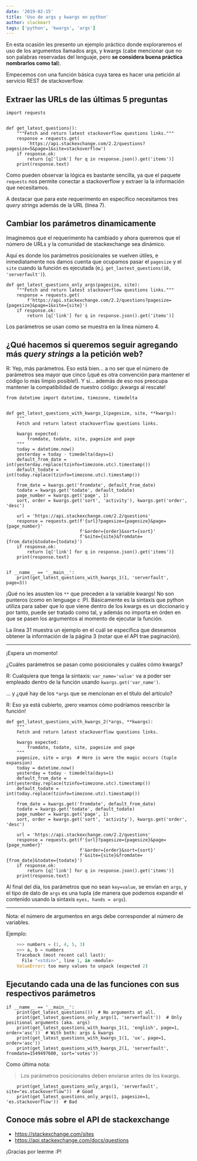 ```yaml
---
date: '2019-02-15'
title: 'Uso de args y kwargs en python'
author: slackmart
tags: ['python', 'kwargs', 'args']
---
```


En esta ocasión les presento un ejemplo práctico donde exploraremos el uso de
los argumentos llamados args, y kwargs (cabe mencionar que no son palabras
reservadas del lenguaje, pero **se considera buena práctica nombrarlos como tal**).


Empecemos con una función básica cuya tarea es hacer una petición al servicio
REST de stackoverflow.

## Extraer las URLs de las últimas 5 preguntas

```python{7}{numberLines: true}
import requests


def get_latest_questions():
    """Fetch and return latest stackoverflow questions links."""
    response = requests.get(
        'https://api.stackexchange.com/2.2/questions?pagesize=5&page=1&site=stackoverflow')
    if response.ok:
        return [q['link'] for q in response.json().get('items')]
    print(response.text)
```

Como pueden observar la lógica es bastante sencilla, ya que el paquete `requests`
nos permite conectar a stackoverflow y extraer la la información que necesitamos.

A destacar que para este requerimento en específico necesitamos tres _query strings_
además de la URL (línea 7).

## Cambiar los parámetros dinamicamente

Imaginemos que el requerimento ha cambiado y ahora queremos que el número de URLs
y la comunidad de stackexchange sea dinámico.

Aquí es donde los parámetros posicionales se vuelven útiles, e inmediatamente nos
damos cuenta que ocupamos pasar el `pagesize` y el `site` cuando la función es
ejecutada (e.j. `get_lastest_questions(10, 'serverfault')`).

```python{4}{numberLines: true}
def get_latest_questions_only_args(pagesize, site):
    """Fetch and return latest stackoverflow questions links."""
    response = requests.get(
        f'https://api.stackexchange.com/2.2/questions?pagesize={pagesize}&page=1&site={site}')
    if response.ok:
        return [q['link'] for q in response.json().get('items')]

```

Los parámetros se usan como se muestra en la línea número 4.

## ¿Qué hacemos si queremos seguir agregando más _query strings_ a la petición web?

R: Yep, más parámetros. Eso está bien... a no ser que el número de parámetros sea
mayor que cinco (¡qué es otra convención para mantener el código lo más limpio posible!).
Y si... además de eso nos preocupa mantener la compatibilidad de nuestro código: ¡kwargs al rescate!


```python{16-19,21-24,31}{numberLines: true}
from datetime import datetime, timezone, timedelta


def get_latest_questions_with_kwargs_1(pagesize, site, **kwargs):
    """
    Fetch and return latest stackoverflow questions links.

    kwargs expected:
        fromdate, todate, site, pagesize and page
    """
    today = datetime.now()
    yesterday = today - timedelta(days=1)
    default_from_date = int(yesterday.replace(tzinfo=timezone.utc).timestamp())
    default_todate = int(today.replace(tzinfo=timezone.utc).timestamp())

    from_date = kwargs.get('fromdate', default_from_date)
    todate = kwargs.get('todate', default_todate)
    page_number = kwargs.get('page', 1)
    sort, order = kwargs.get('sort', 'activity'), kwargs.get('order', 'desc')

    url = 'https://api.stackexchange.com/2.2/questions'
    response = requests.get(f'{url}?pagesize={pagesize}&page={page_number}'
                            f'&order={order}&sort={sort}'
                            f'&site={site}&fromdate={from_date}&todate={todate}')
    if response.ok:
        return [q['link'] for q in response.json().get('items')]
    print(response.text)


if __name__ == '__main__':
    print(get_latest_questions_with_kwargs_1(1, 'serverfault', page=3))
```

¡Qué no les asusten los `**` que preceden a la variable kwargs! No son punteros
(como en lenguage c :P). Básicamente es la sintaxis que python utiliza para saber
que lo que viene dentro de los kwargs es un diccionario y por tanto, puede ser
tratado como tal, y además no importa en órden en que se pasen los argumentos al
momento de ejecutar la función.

La línea 31 muestra un ejemplo en el cuál se específica que deseamos obtener la
información de la página 3 (notar que el API trae paginación).

---

¡Espera un momento!

¿Cuáles parámetros se pasan como posicionales y cuáles cómo kwargs?

R: Cualquiera que tenga la sintaxis: `var_name='value'` va a poder ser empleado
dentro de la función usando `kwargs.get('var_name')`.


... y ¿qué hay de los `*args` que se mencionan en el título del artículo?

R: Eso ya está cubierto, ¡pero veamos cómo podríamos reescribir la función!

```python{1,8}{numberLines: true}
def get_latest_questions_with_kwargs_2(*args, **kwargs):
    """
    Fetch and return latest stackoverflow questions links.

    kwargs expected:
        fromdate, todate, site, pagesize and page
    """
    pagesize, site = args  # Here is were the magic occurs (tuple expansion)
    today = datetime.now()
    yesterday = today - timedelta(days=1)
    default_from_date = int(yesterday.replace(tzinfo=timezone.utc).timestamp())
    default_todate = int(today.replace(tzinfo=timezone.utc).timestamp())

    from_date = kwargs.get('fromdate', default_from_date)
    todate = kwargs.get('todate', default_todate)
    page_number = kwargs.get('page', 1)
    sort, order = kwargs.get('sort', 'activity'), kwargs.get('order', 'desc')

    url = 'https://api.stackexchange.com/2.2/questions'
    response = requests.get(f'{url}?pagesize={pagesize}&page={page_number}'
                            f'&order={order}&sort={sort}'
                            f'&site={site}&fromdate={from_date}&todate={todate}')
    if response.ok:
        return [q['link'] for q in response.json().get('items')]
    print(response.text)
```

Al final del día, los parámetros que no sean `key=value`, se envían en `args`,
y el tipo de dato de `args` es una tupla (de manera que podemos expandir el
contenido usando la sintaxis `eyes, hands = args`).

---

Nota: el número de argumentos en args debe corresponder al número de variables.

Ejemplo:

```python
    >>> numbers = (1, 4, 5, 3)
    >>> a, b = numbers
    Traceback (most recent call last):
      File "<stdin>", line 1, in <module>
    ValueError: too many values to unpack (expected 2)
```

## Ejecutando cada una de las funciones con sus respectivos parámetros

```python{numberLines: true}
if __name__ == '__main__':
    print(get_latest_questions())  # No arguments at all.
    print(get_latest_questions_only_args(1, 'serverfault'))  # Only positional arguments (aka. args)
    print(get_latest_questions_with_kwargs_1(1, 'english', page=1, order='asc'))  # With both: args & kwargs
    print(get_latest_questions_with_kwargs_1(1, 'ux', page=1, order='asc'))
    print(get_latest_questions_with_kwargs_2(1, 'serverfault', fromdate=1549497600, sort='votes'))
```

Como última nota:

> Los parámetros posicionales deben enviarse antes de los kwargs.

```python{2}{numberLines: true}
    print(get_latest_questions_only_args(1, 'serverfault', site="es.stackoverflow"))  # Good
    print(get_latest_questions_only_args(1, pagesize=1, 'es.stackoverflow'))  # Bad
```

## Conoce más sobre el API de stackexchange

* https://stackexchange.com/sites
* https://api.stackexchange.com/docs/questions


¡Gracias por leerme :P!
